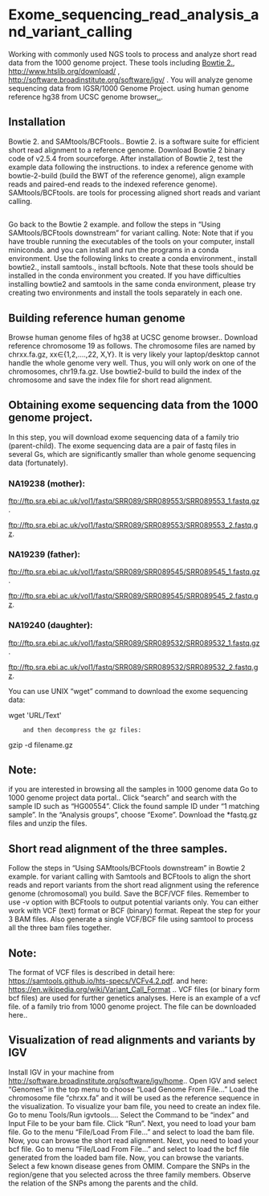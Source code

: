 # Exome_sequencing_read_analysis_and_variant_calling
Working with commonly used NGS tools to process and analyze short read data from the 1000 genome project. These tools including [Bowtie 2.](http://bowtie-bio.sourceforge.net/bowtie2/index.shtml), http://www.htslib.org/download/ , http://software.broadinstitute.org/software/igv/ . 
You will analyze genome sequencing data from IGSR/1000 Genome Project[](https://www.internationalgenome.org/data-portal/sample). using human genome reference hg38 from UCSC genome browser[..](https://hgdownload.cse.ucsc.edu/goldenpath/hg38/chromosomes/).

 

## Installation 
Bowtie 2. and SAMtools/BCFtools..
Bowtie 2. is a software suite for efficient short read alignment to a reference genome. Download Bowtie 2 binary code of v2.5.4 from sourceforge.
After installation of Bowtie 2, test the example data following the instructions. to index a reference genome with bowtie-2-build (build the BWT of the reference genome), align example reads and paired-end reads to the indexed reference genome).
SAMtools/BCFtools. are tools for processing aligned short reads and variant calling. 
##
Go back to the Bowtie 2 example. and follow the steps in “Using SAMtools/BCFtools downstream” for variant calling.
Note: Note that if you have trouble running the executables of the tools on your computer, install miniconda. and you can install and run the programs in a conda environment. Use the following links to create a conda environment., install bowtie2., install samtools., install bcftools. Note that these tools should be installed in the conda environment you created. If you have difficulties installing bowtie2 and samtools in the same conda environment, please try creating two environments and install the tools separately in each one.

## Building reference human genome
Browse human genome files of hg38 at UCSC genome browser..
Download reference chromosome 19 as follows. The chromosome files are named by chrxx.fa.gz, xx∈{1,2,….,22, X,Y}. It is very likely your laptop/desktop cannot handle the whole genome very well. Thus, you will only work on one of the chromosomes, chr19.fa.gz.
Use bowtie2-build to build the index of the chromosome and save the index file for short read alignment.
 

## Obtaining exome sequencing data from the 1000 genome project.
In this step, you will download exome sequencing data of a family trio (parent-child). The exome sequencing data are a pair of fastq files in several Gs, which are significantly smaller than whole genome sequencing data (fortunately). 
### NA19238 (mother):

ftp://ftp.sra.ebi.ac.uk/vol1/fastq/SRR089/SRR089553/SRR089553_1.fastq.gz.

ftp://ftp.sra.ebi.ac.uk/vol1/fastq/SRR089/SRR089553/SRR089553_2.fastq.gz. 

### NA19239 (father):

ftp://ftp.sra.ebi.ac.uk/vol1/fastq/SRR089/SRR089545/SRR089545_1.fastq.gz.

ftp://ftp.sra.ebi.ac.uk/vol1/fastq/SRR089/SRR089545/SRR089545_2.fastq.gz.

### NA19240 (daughter):

ftp://ftp.sra.ebi.ac.uk/vol1/fastq/SRR089/SRR089532/SRR089532_1.fastq.gz.

ftp://ftp.sra.ebi.ac.uk/vol1/fastq/SRR089/SRR089532/SRR089532_2.fastq.gz.

You can use UNIX “wget” command to download the exome sequencing data:

wget  'URL/Text'

        and then decompress the gz files:

gzip -d filename.gz

 

## Note: 
if you are interested in browsing all the samples in 1000 genome data
Go to 1000 genome project data portal..
Click “search” and search with the sample ID such as “HG00554”.
Click the found sample ID under “1 matching sample”.
In the “Analysis groups”, choose “Exome”.
Download the *fastq.gz files and unzip the files.
 

## Short read alignment of the three samples.
Follow the steps in “Using SAMtools/BCFtools downstream” in Bowtie 2 example. for variant calling with Samtools and BCFtools to align the short reads and report variants from the short read alignment using the reference genome (chromosomal) you build.
Save the BCF/VCF files. Remember to use -v option with BCFtools to output potential variants only. You can either work with VCF (text) format or BCF (binary) format.
Repeat the step for your 3 BAM files.
Also generate a single VCF/BCF file using samtool to process all the three bam files together.
 

## Note:
The format of VCF files is described in detail here: https://samtools.github.io/hts-specs/VCFv4.2.pdf. and here: https://en.wikipedia.org/wiki/Variant_Call_Format ..
VCF files (or binary form bcf files) are used for further genetics analyses.
Here is an example of a vcf file. of a family trio from 1000 genome project. The file can be downloaded here..
 

## Visualization of read alignments and variants by IGV
Install IGV in your machine from http://software.broadinstitute.org/software/igv/home..
Open IGV and select “Genomes” in the top menu to choose “Load Genome From File…”
Load the chromosome file “chrxx.fa” and it will be used as the reference sequence in the visualization.
To visualize your bam file, you need to create an index file. Go to menu Tools/Run igvtools….
Select the Command to be “index” and Input File to be your bam file. Click “Run”.
Next, you need to load your bam file. Go to the menu “File/Load From File…” and select to load the bam file. Now, you can browse the short read alignment.
Next, you need to load your bcf file. Go to menu “File/Load From File…” and select to load the bcf file generated from the loaded bam file. Now, you can browse the variants.
Select a few known disease genes from OMIM. Compare the SNPs in the region/gene that you selected across the three family members. Observe the relation of the SNPs among the parents and the child. 
